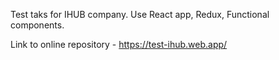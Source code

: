 Test taks for IHUB company.
Use React app, Redux, Functional components.

Link to online repository - https://test-ihub.web.app/
